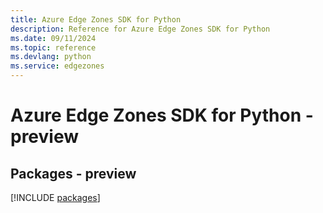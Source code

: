 ```yaml
---
title: Azure Edge Zones SDK for Python
description: Reference for Azure Edge Zones SDK for Python
ms.date: 09/11/2024
ms.topic: reference
ms.devlang: python
ms.service: edgezones
---
```

# Azure Edge Zones SDK for Python - preview
## Packages - preview
[!INCLUDE [packages](edge-zones-index.md)]